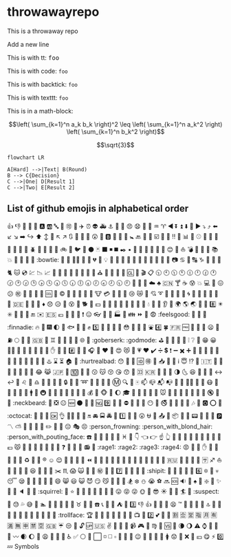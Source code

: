 # throwawayrepo
This is a throwaway repo

Add a new line

This is with tt: <tt>foo</tt>

This is with code: <code>foo</code>

This is with backtick: `foo`

This is with texttt: $\texttt{foo}$

This is in a math-block:

```math
\left( \sum_{k=1}^n a_k b_k \right)^2 \leq \left( \sum_{k=1}^n a_k^2 \right) \left( \sum_{k=1}^n b_k^2 \right)
```

```math
\sqrt{3}
```

```mermaid
flowchart LR

A[Hard] -->|Text| B(Round)
B --> C{Decision}
C -->|One| D[Result 1]
C -->|Two| E[Result 2]
```

## List of github emojis in alphabetical order




:+1:
:-1:
:100:
:1234:
:8ball:
:a:
:ab:
:abc:
:abcd:
:accept:
:aerial_tramway:
:airplane:
:alarm_clock:
:alien:
:ambulance:
:anchor:
:angel:
:anger:
:angry:
:anguished:
:ant:
:apple:
:aquarius:
:aries:
:arrow_backward:
:arrow_double_down:
:arrow_double_up:
:arrow_down:
:arrow_down_small:
:arrow_forward:
:arrow_heading_down:
:arrow_heading_up:
:arrow_left:
:arrow_lower_left:
:arrow_lower_right:
:arrow_right:
:arrow_right_hook:
:arrow_up:
:arrow_up_down:
:arrow_up_small:
:arrow_upper_left:
:arrow_upper_right:
:arrows_clockwise:
:arrows_counterclockwise:
:art:
:articulated_lorry:
:astonished:
:atm:
:b:
:baby:
:baby_bottle:
:baby_chick:
:baby_symbol:
:back:
:baggage_claim:
:balloon:
:ballot_box_with_check:
:bamboo:
:banana:
:bangbang:
:bank:
:bar_chart:
:barber:
:baseball:
:basketball:
:bath:
:bathtub:
:battery:
:bear:
:beer:
:beers:
:beetle:
:beginner:
:bell:
:bento:
:bicyclist:
:bike:
:bikini:
:bird:
:birthday:
:black_circle:
:black_joker:
:black_large_square:
:black_medium_small_square:
:black_medium_square:
:black_nib:
:black_small_square:
:black_square_button:
:blossom:
:blowfish:
:blue_book:
:blue_car:
:blue_heart:
:blush:
:boar:
:boat:
:bomb:
:book:
:bookmark:
:bookmark_tabs:
:books:
:boom:
:boot:
:bouquet:
:bow:
:bowling:
:bowtie:
:boy:
:bread:
:bride_with_veil:
:bridge_at_night:
:briefcase:
:broken_heart:
:bug:
:bulb:
:bullettrain_front:
:bullettrain_side:
:bus:
:busstop:
:bust_in_silhouette:
:busts_in_silhouette:
:cactus:
:cake:
:calendar:
:calling:
:camel:
:camera:
:cancer:
:candy:
:capital_abcd:
:capricorn:
:car:
:card_index:
:carousel_horse:
:cat2:
:cat:
:cd:
:chart:
:chart_with_downwards_trend:
:chart_with_upwards_trend:
:checkered_flag:
:cherries:
:cherry_blossom:
:chestnut:
:chicken:
:children_crossing:
:chocolate_bar:
:christmas_tree:
:church:
:cinema:
:circus_tent:
:city_sunrise:
:city_sunset:
:cl:
:clap:
:clapper:
:clipboard:
:clock1030:
:clock10:
:clock1130:
:clock11:
:clock1230:
:clock12:
:clock130:
:clock1:
:clock230:
:clock2:
:clock330:
:clock3:
:clock430:
:clock4:
:clock530:
:clock5:
:clock630:
:clock6:
:clock730:
:clock7:
:clock830:
:clock8:
:clock930:
:clock9:
:closed_book:
:closed_lock_with_key:
:closed_umbrella:
:cloud:
:clubs:
:cn:
:cocktail:
:coffee:
:cold_sweat:
:collision:
:computer:
:confetti_ball:
:confounded:
:confused:
:congratulations:
:construction:
:construction_worker:
:convenience_store:
:cookie:
:cool:
:cop:
:copyright:
:corn:
:couple:
:couple_with_heart:
:couplekiss:
:cow2:
:cow:
:credit_card:
:crocodile:
:crossed_flags:
:crown:
:cry:
:crying_cat_face:
:crystal_ball:
:cupid:
:curly_loop:
:currency_exchange:
:curry:
:custard:
:customs:
:cyclone:
:dancer:
:dancers:
:dango:
:dart:
:dash:
:date:
:de:
:deciduous_tree:
:department_store:
:diamond_shape_with_a_dot_inside:
:diamonds:
:disappointed:
:disappointed_relieved:
:dizzy:
:dizzy_face:
:do_not_litter:
:dog2:
:dog:
:dollar:
:dolls:
:dolphin:
:door:
:doughnut:
:dragon:
:dragon_face:
:dress:
:dromedary_camel:
:droplet:
:dvd:
:e-mail:
:ear:
:ear_of_rice:
:earth_africa:
:earth_americas:
:earth_asia:
:egg:
:eggplant:
:eight:
:eight_pointed_black_star:
:eight_spoked_asterisk:
:electric_plug:
:elephant:
:email:
:end:
:envelope:
:es:
:euro:
:european_castle:
:european_post_office:
:evergreen_tree:
:exclamation:
:expressionless:
:eyeglasses:
:eyes:
:facepunch:
:factory:
:fallen_leaf:
:family:
:fast_forward:
:fax:
:fearful:
:feelsgood:
:feet:
:ferris_wheel:
:file_folder:
:finnadie:
:fire:
:fire_engine:
:fireworks:
:first_quarter_moon:
:first_quarter_moon_with_face:
:fish:
:fish_cake:
:fishing_pole_and_fish:
:fist:
:five:
:flags:
:flashlight:
:floppy_disk:
:flower_playing_cards:
:flushed:
:foggy:
:football:
:fork_and_knife:
:fountain:
:four:
:four_leaf_clover:
:fr:
:free:
:fried_shrimp:
:fries:
:frog:
:frowning:
:fu:
:fuelpump:
:full_moon:
:full_moon_with_face:
:game_die:
:gb:
:gem:
:gemini:
:ghost:
:gift:
:gift_heart:
:girl:
:globe_with_meridians:
:goat:
:goberserk:
:godmode:
:golf:
:grapes:
:green_apple:
:green_book:
:green_heart:
:grey_exclamation:
:grey_question:
:grimacing:
:grin:
:grinning:
:guardsman:
:guitar:
:gun:
:haircut:
:hamburger:
:hammer:
:hamster:
:hand:
:handbag:
:hankey:
:hash:
:hatched_chick:
:hatching_chick:
:headphones:
:hear_no_evil:
:heart:
:heart_decoration:
:heart_eyes:
:heart_eyes_cat:
:heartbeat:
:heartpulse:
:hearts:
:heavy_check_mark:
:heavy_division_sign:
:heavy_dollar_sign:
:heavy_exclamation_mark:
:heavy_minus_sign:
:heavy_multiplication_x:
:heavy_plus_sign:
:helicopter:
:herb:
:hibiscus:
:high_brightness:
:high_heel:
:hocho:
:honey_pot:
:honeybee:
:horse:
:horse_racing:
:hospital:
:hotel:
:hotsprings:
:hourglass:
:hourglass_flowing_sand:
:house:
:house_with_garden:
:hurtrealbad:
:hushed:
:ice_cream:
:icecream:
:id:
:ideograph_advantage:
:imp:
:inbox_tray:
:incoming_envelope:
:information_desk_person:
:information_source:
:innocent:
:interrobang:
:iphone:
:it:
:izakaya_lantern:
:jack_o_lantern:
:japan:
:japanese_castle:
:japanese_goblin:
:japanese_ogre:
:jeans:
:joy:
:joy_cat:
:jp:
:key:
:keycap_ten:
:kimono:
:kiss:
:kissing:
:kissing_cat:
:kissing_closed_eyes:
:kissing_heart:
:kissing_smiling_eyes:
:koala:
:koko:
:kr:
:large_blue_circle:
:large_blue_diamond:
:large_orange_diamond:
:last_quarter_moon:
:last_quarter_moon_with_face:
:laughing:
:leaves:
:ledger:
:left_luggage:
:left_right_arrow:
:leftwards_arrow_with_hook:
:lemon:
:leo:
:leopard:
:libra:
:light_rail:
:link:
:lips:
:lipstick:
:lock:
:lock_with_ink_pen:
:lollipop:
:loop:
:loudspeaker:
:love_hotel:
:love_letter:
:low_brightness:
:m:
:mag:
:mag_right:
:mahjong:
:mailbox:
:mailbox_closed:
:mailbox_with_mail:
:mailbox_with_no_mail:
:man:
:man_with_gua_pi_mao:
:man_with_turban:
:mans_shoe:
:maple_leaf:
:mask:
:massage:
:meat_on_bone:
:mega:
:melon:
:memo:
:mens:
:metal:
:metro:
:microphone:
:microscope:
:milky_way:
:minibus:
:minidisc:
:mobile_phone_off:
:money_with_wings:
:moneybag:
:monkey:
:monkey_face:
:monorail:
:moon:
:mortar_board:
:mount_fuji:
:mountain_bicyclist:
:mountain_cableway:
:mountain_railway:
:mouse2:
:mouse:
:movie_camera:
:moyai:
:muscle:
:mushroom:
:musical_keyboard:
:musical_note:
:musical_score:
:mute:
:nail_care:
:name_badge:
:neckbeard:
:necktie:
:negative_squared_cross_mark:
:neutral_face:
:new:
:new_moon:
:new_moon_with_face:
:newspaper:
:ng:
:nine:
:no_bell:
:no_bicycles:
:no_entry:
:no_entry_sign:
:no_good:
:no_mobile_phones:
:no_mouth:
:no_pedestrians:
:no_smoking:
:non-potable_water:
:nose:
:notebook:
:notebook_with_decorative_cover:
:notes:
:nut_and_bolt:
:o2:
:o:
:ocean:
:octocat:
:octopus:
:oden:
:office:
:ok:
:ok_hand:
:ok_woman:
:older_man:
:older_woman:
:on:
:oncoming_automobile:
:oncoming_bus:
:oncoming_police_car:
:oncoming_taxi:
:one:
:open_file_folder:
:open_hands:
:open_mouth:
:ophiuchus:
:orange_book:
:outbox_tray:
:ox:
:package:
:page_facing_up:
:page_with_curl:
:pager:
:palm_tree:
:panda_face:
:paperclip:
:parking:
:part_alternation_mark:
:partly_sunny:
:passport_control:
:paw_prints:
:peach:
:pear:
:pencil2:
:pencil:
:penguin:
:pensive:
:performing_arts:
:persevere:
:person_frowning:
:person_with_blond_hair:
:person_with_pouting_face:
:phone:
:pig2:
:pig:
:pig_nose:
:pill:
:pineapple:
:pisces:
:pizza:
:point_down:
:point_left:
:point_right:
:point_up:
:point_up_2:
:police_car:
:poodle:
:poop:
:post_office:
:postal_horn:
:postbox:
:potable_water:
:pouch:
:poultry_leg:
:pound:
:pouting_cat:
:pray:
:princess:
:punch:
:purple_heart:
:purse:
:pushpin:
:put_litter_in_its_place:
:question:
:rabbit2:
:rabbit:
:racehorse:
:radio:
:radio_button:
:rage1:
:rage2:
:rage3:
:rage4:
:rage:
:railway_car:
:rainbow:
:raised_hand:
:raised_hands:
:raising_hand:
:ram:
:ramen:
:rat:
:recycle:
:red_car:
:red_circle:
:registered:
:relaxed:
:relieved:
:repeat:
:repeat_one:
:restroom:
:revolving_hearts:
:rewind:
:ribbon:
:rice:
:rice_ball:
:rice_cracker:
:rice_scene:
:ring:
:rocket:
:roller_coaster:
:rooster:
:rose:
:rotating_light:
:round_pushpin:
:rowboat:
:ru:
:rugby_football:
:runner:
:running:
:running_shirt_with_sash:
:sa:
:sagittarius:
:sailboat:
:sake:
:sandal:
:santa:
:satellite:
:satisfied:
:saxophone:
:school:
:school_satchel:
:scissors:
:scorpius:
:scream:
:scream_cat:
:scroll:
:seat:
:secret:
:see_no_evil:
:seedling:
:seven:
:shaved_ice:
:sheep:
:shell:
:ship:
:shipit:
:shirt:
:shit:
:shoe:
:shower:
:signal_strength:
:six:
:six_pointed_star:
:ski:
:skull:
:sleeping:
:sleepy:
:slot_machine:
:small_blue_diamond:
:small_orange_diamond:
:small_red_triangle:
:small_red_triangle_down:
:smile:
:smile_cat:
:smiley:
:smiley_cat:
:smiling_imp:
:smirk:
:smirk_cat:
:smoking:
:snail:
:snake:
:snowboarder:
:snowflake:
:snowman:
:sob:
:soccer:
:soon:
:sos:
:sound:
:space_invader:
:spades:
:spaghetti:
:sparkle:
:sparkler:
:sparkles:
:sparkling_heart:
:speak_no_evil:
:speaker:
:speech_balloon:
:speedboat:
:squirrel:
:star2:
:star:
:stars:
:station:
:statue_of_liberty:
:steam_locomotive:
:stew:
:straight_ruler:
:strawberry:
:stuck_out_tongue:
:stuck_out_tongue_closed_eyes:
:stuck_out_tongue_winking_eye:
:sun_with_face:
:sunflower:
:sunglasses:
:sunny:
:sunrise:
:sunrise_over_mountains:
:surfer:
:sushi:
:suspect:
:suspension_railway:
:sweat:
:sweat_drops:
:sweat_smile:
:sweet_potato:
:swimmer:
:symbols:
:syringe:
:tada:
:tanabata_tree:
:tangerine:
:taurus:
:taxi:
:tea:
:telephone:
:telephone_receiver:
:telescope:
:tennis:
:tent:
:thought_balloon:
:three:
:thumbsdown:
:thumbsup:
:ticket:
:tiger2:
:tiger:
:tired_face:
:tm:
:toilet:
:tokyo_tower:
:tomato:
:tongue:
:top:
:tophat:
:tractor:
:traffic_light:
:train2:
:train:
:tram:
:triangular_flag_on_post:
:triangular_ruler:
:trident:
:triumph:
:trolleybus:
:trollface:
:trophy:
:tropical_drink:
:tropical_fish:
:truck:
:trumpet:
:tshirt:
:tulip:
:turtle:
:tv:
:twisted_rightwards_arrows:
:two:
:two_hearts:
:two_men_holding_hands:
:two_women_holding_hands:
:u5272:
:u5408:
:u55b6:
:u6307:
:u6708:
:u6709:
:u6e80:
:u7121:
:u7533:
:u7981:
:u7a7a:
:uk:
:umbrella:
:unamused:
:underage:
:unlock:
:up:
:us:
:v:
:vertical_traffic_light:
:vhs:
:vibration_mode:
:video_camera:
:video_game:
:violin:
:virgo:
:volcano:
:vs:
:walking:
:waning_crescent_moon:
:waning_gibbous_moon:
:warning:
:watch:
:water_buffalo:
:watermelon:
:wave:
:wavy_dash:
:waxing_crescent_moon:
:waxing_gibbous_moon:
:wc:
:weary:
:wedding:
:whale2:
:whale:
:wheelchair:
:white_check_mark:
:white_circle:
:white_flower:
:white_large_square:
:white_medium_small_square:
:white_medium_square:
:white_small_square:
:white_square_button:
:wind_chime:
:wine_glass:
:wink:
:wolf:
:woman:
:womans_clothes:
:womans_hat:
:womens:
:worried:
:wrench:
:x:
:yellow_heart:
:yen:
:yum:
:zap:
:zero:
:zzz:
Symbols

